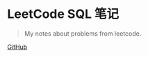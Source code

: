 # LeetCode SQL 笔记

> My notes about problems from leetcode.



[GitHub](https://github.com/Echocruise/leetcode_sql)
